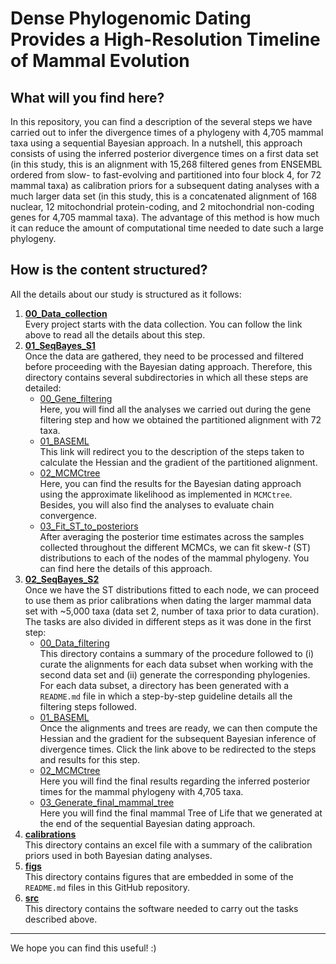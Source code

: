 # Dense Phylogenomic Dating Provides a High-Resolution Timeline of Mammal Evolution

## What will you find here?
In this repository, you can find a description of the several steps we have carried out to infer the divergence times of a phylogeny with 
4,705 mammal taxa using a sequential Bayesian approach. In a nutshell, this approach consists of using the inferred posterior divergence times on
a first data set (in this study, this is an alignment with 15,268 filtered genes from ENSEMBL ordered from slow- to fast-evolving and partitioned into
four block 4, for 72 mammal taxa) as calibration priors for a subsequent dating analyses with a much larger data set (in this study, this is a
concatenated alignment of 168 nuclear, 12 mitochondrial protein-coding, and 2 mitochondrial non-coding genes for 4,705 mammal taxa).
The advantage of this method is how much it can reduce the amount of computational time needed to date such a large phylogeny.

## How is the content structured?
All the details about our study is structured as it follows:   

   1. [**00_Data_collection**](https://github.com/sabifo4/mammals_dating/tree/main/00_Data_collection)   
   Every project starts with the data collection. You can follow the link above to read all the details about this step.   
   2. [**01_SeqBayes_S1**](https://github.com/sabifo4/mammals_dating/tree/main/01_SeqBayes_S1)      
   Once the data are gathered, they need to be processed and filtered before proceeding with the Bayesian dating approach. Therefore,
   this directory contains several subdirectories in which all these steps are detailed:   
      * [00_Gene_filtering](https://github.com/sabifo4/mammals_dating/tree/main/01_SeqBayes_S1/00_Gene_filtering)   
      Here, you will find all the analyses we carried out during the gene filtering step and how we obtained the partitioned alignment
	  with 72 taxa.   
      * [01_BASEML](https://github.com/sabifo4/mammals_dating/tree/main/01_SeqBayes_S1/01_BASEML)   
      This link will redirect you to the description of the steps taken to calculate the Hessian and the gradient of the partitioned alignment.   
      * [02_MCMCtree](https://github.com/sabifo4/mammals_dating/tree/main/01_SeqBayes_S1/02_MCMCtree)   
      Here, you can find the results for the Bayesian dating approach using the approximate likelihood as implemented in `MCMCtree`. Besides, you will also find the analyses to evaluate chain convergence.   
      * [03_Fit_ST_to_posteriors](https://github.com/sabifo4/mammals_dating/tree/main/01_SeqBayes_S1/03_Fit_ST_to_posteriors)   
      After averaging the posterior time estimates across the samples collected throughout the different MCMCs, we can fit skew-_t_ (ST) distributions to each of the nodes of the mammal phylogeny. You can find here the details of this approach.   
   3. [**02_SeqBayes_S2**](https://github.com/sabifo4/mammals_dating/tree/main/02_SeqBayes_S2)   
   Once we have the ST distributions fitted to each node, we can proceed to use them as prior calibrations when dating the larger mammal data set
   with ~5,000 taxa (data set 2, number of taxa prior to data curation). The tasks are also divided in different steps as it was done in the first step:   
      * [00_Data_filtering](https://github.com/sabifo4/mammals_dating/tree/main/02_SeqBayes_S2/00_Data_filtering)   
      This directory contains a summary of the procedure followed to (i) curate the alignments for each data subset when working
	  with the second data set and (ii) generate the corresponding phylogenies. For each data subset, a directory has been generated with a 
	  `README.md` file in which a step-by-step guideline details all the filtering steps followed. 
      * [01_BASEML](https://github.com/sabifo4/mammals_dating/tree/main/02_SeqBayes_S2/01_BASEML)   
      Once the alignments and trees are ready, we can then compute the Hessian and the gradient for the subsequent Bayesian inference of divergence times.
	  Click the link above to be redirected to the steps and results for this step.    
      * [02_MCMCtree](https://github.com/sabifo4/mammals_dating/tree/main/02_SeqBayes_S2/02_MCMCtree)   
      Here you will find the final results regarding the inferred posterior times for the mammal phylogeny with 4,705 taxa.   
      * [03_Generate_final_mammal_tree](https://github.com/sabifo4/mammals_dating/tree/main/02_SeqBayes_S2/03_Generate_final_mammal_tree)   
      Here you will find the final mammal Tree of Life that we generated at the end of the sequential Bayesian dating approach.   
   4. [**calibrations**](https://github.com/sabifo4/mammals_dating/tree/main/calibrations)   
   This directory contains an excel file with a summary of the calibration priors used in both Bayesian dating analyses.   
   5. [**figs**](https://github.com/sabifo4/mammals_dating/tree/main/figs)   
   This directory contains figures that are embedded in some of the `README.md` files in this GitHub repository.   
   6. [**src**](https://github.com/sabifo4/mammals_dating/tree/main/src)   
   This directory contains the software needed to carry out the tasks described above.   


---

We hope you can find this useful! :)

